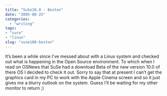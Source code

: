 ```yaml
---
title: "SuSe10.0 - Boston"
date: "2005-08-25"
categories:
  - "writing"
tags:
- "sure"
- "linux"
slug: "suse100-boston"
---
```


<!-- ![Suse][image-1] -->
It’s been a while since I’ve messed about with a Linux system and checked out what is happening in the Open Source environment. To which when I read on OSNews that SuSe had a download Beta of the new version 10.0 of there OS I decided to check it out. Sorry to say that at present I can’t get the graphics card in my PC to work with the Apple Cinema screen and so it just gives me a blurry outlook on the system. Guess I’ll be waiting for my other monitor to return ;)

[image-1]:	/images/opensuse.gif
